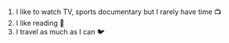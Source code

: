 1. I like to watch TV, sports documentary but I rarely have time :tv:
2. I like reading :book:
3. I travel as much as I can :bird:
